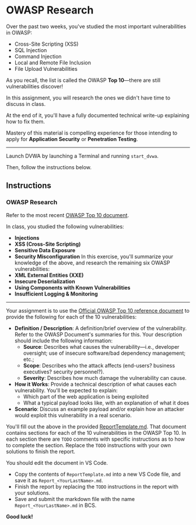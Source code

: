 # OWASP Research
Over the past two weeks, you've studied the most important vulnerabilities in OWASP:
- Cross-Site Scripting (XSS)
- SQL Injection
- Command Injection
- Local and Remote File Inclusion
- File Upload Vulnerabilities

As you recall, the list is called the OWASP **Top 10**—there are still vulnerabilities discover! 

In this assignment, you will research the ones we didn't have time to discuss in class.

At the end of it, you'll have a fully documented technical write-up explaining how to fix them. 

Mastery of this material is compelling experience for those intending to apply for **Application Security** or **Penetration Testing**.

---

Launch DVWA by launching a Terminal and running `start_dvwa`.

Then, follow the instructions below.

## Instructions
### OWASP Research
Refer to the most recent [OWASP Top 10 document](https://www.owasp.org/images/7/72/OWASP_Top_10-2017_%28en%29.pdf.pdf).

In class, you studied the following vulnerabilities:
- **Injections**
- **XSS (Cross-Site Scripting)**
- **Sensitive Data Exposure**
- **Security Misconfiguration**
In this exercise, you'll summarize your knowledge of the above, and research the remaining six OWASP vulnerabilities:
- **XML External Entities (XXE)**
- **Insecure Deserialization**
- **Using Components with Known Vulnerabilities**
- **Insufficient Logging & Monitoring**
---
Your assignment is to use the [Official OWASP Top 10 reference document](https://www.owasp.org/images/7/72/OWASP_Top_10-2017_%28en%29.pdf.pdf) to provide the following for each of the 10 vulnerabilities:
- **Definition / Description**: A definition/brief overview of the vulnerability. Refer to the OWASP Document's summaries for this. Your description should include the following information:
  - **Source**: Describes what causes the vulnerability—i.e., developer oversight; use of insecure software/bad dependency management; etc.;
  - **Scope**: Describes who the attack affects (end-users? business executives? security personnel?).
  - **Severity**: Describes how much damage the vulnerability can cause.
- **How it Works**: Provide a technical description of what causes each vulnerability. You'll be expected to explain:
  - Which part of the web application is being exploited
  - What a typical payload looks like, with an explanation of what it does
- **Scenario**: Discuss an example payload and/or explain how an attacker would exploit this vulnerability in a real scenario.

You'll fill out the above in the provided [ReportTemplate.md](ReportTemplate.md). That document contains sections for each of the 10 vulnerabilities in the OWASP Top 10. In each section there are `TODO` comments with specific instructions as to how to complete the section. Replace the `TODO` instructions with your own solutions to finish the report.

You should edit the document in VS Code.
- Copy the contents of `ReportTemplate.md` into a new VS Code file, and save it as `Report_<YourLastName>.md`.
- Finish the report by replacing the `TODO` instructions in the report with your solutions.
- Save and submit the markdown file with the name `Report_<YourLastName>.md` in BCS.

**Good luck!**
